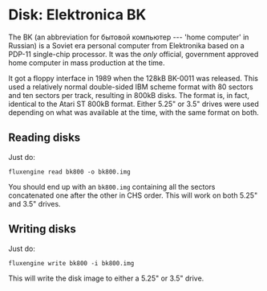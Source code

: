 Disk: Elektronica BK
====================

The BK (an abbreviation for бытовой компьютер --- 'home computer' in Russian)
is a Soviet era personal computer from Elektronika based on a PDP-11
single-chip processor. It was the _only_ official, government approved home
computer in mass production at the time.

It got a floppy interface in 1989 when the 128kB BK-0011 was released. This
used a relatively normal double-sided IBM scheme format with 80 sectors and ten
sectors per track, resulting in 800kB disks. The format is, in fact, identical
to the Atari ST 800kB format. Either 5.25" or 3.5" drives were used depending
on what was available at the time, with the same format on both.

Reading disks
-------------

Just do:

```
fluxengine read bk800 -o bk800.img
```

You should end up with an `bk800.img` containing all the sectors concatenated
one after the other in CHS order. This will work on both 5.25" and 3.5" drives.

Writing disks
-------------

Just do:

```
fluxengine write bk800 -i bk800.img
```

This will write the disk image to either a 5.25" or 3.5" drive.

